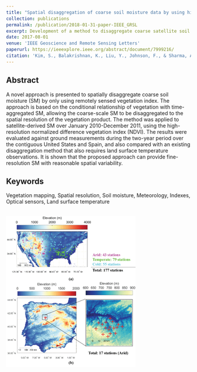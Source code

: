 ```yaml
---
title: "Spatial disaggregation of coarse soil moisture data by using high-resolution remotely sensed vegetation products"
collection: publications
permalink: /publication/2018-01-31-paper-IEEE_GRSL
excerpt: Development of a method to disaggregate coarse satellite soil moisture data by only using a vegetation index.
date: 2017-08-01
venue: 'IEEE Geoscience and Remote Sensing Letters'
paperurl: https://ieeexplore.ieee.org/abstract/document/7999216/
citation: 'Kim, S., Balakrishnan, K., Liu, Y., Johnson, F., & Sharma, A. (2017). Spatial disaggregation of coarse soil moisture data by using high-resolution remotely sensed vegetation products. <i>IEEE Geoscience and Remote Sensing Letters</i>, 14(9), 1604-1608.'
---
```

## Abstract
A novel approach is presented to spatially disaggregate coarse soil moisture (SM) by only using remotely sensed vegetation index. The approach is based on the conditional relationship of vegetation with time-aggregated SM, allowing the coarse-scale SM to be disaggregated to the spatial resolution of the vegetation product. The method was applied to satellite-derived SM over January 2010-December 2011, using the high-resolution normalized difference vegetation index (NDVI). The results were evaluated against ground measurements during the two-year period over the contiguous United States and Spain, and also compared with an existing disaggregation method that also requires land surface temperature observations. It is shown that the proposed approach can provide fine-resolution SM with reasonable spatial variability.
## Keywords
Vegetation mapping, Spatial resolution, Soil moisture, Meteorology, Indexes, Optical sensors, Land surface temperature

<br/><img src='/images/2017_IEEE_SM.jpg' width="70%" height="70%">